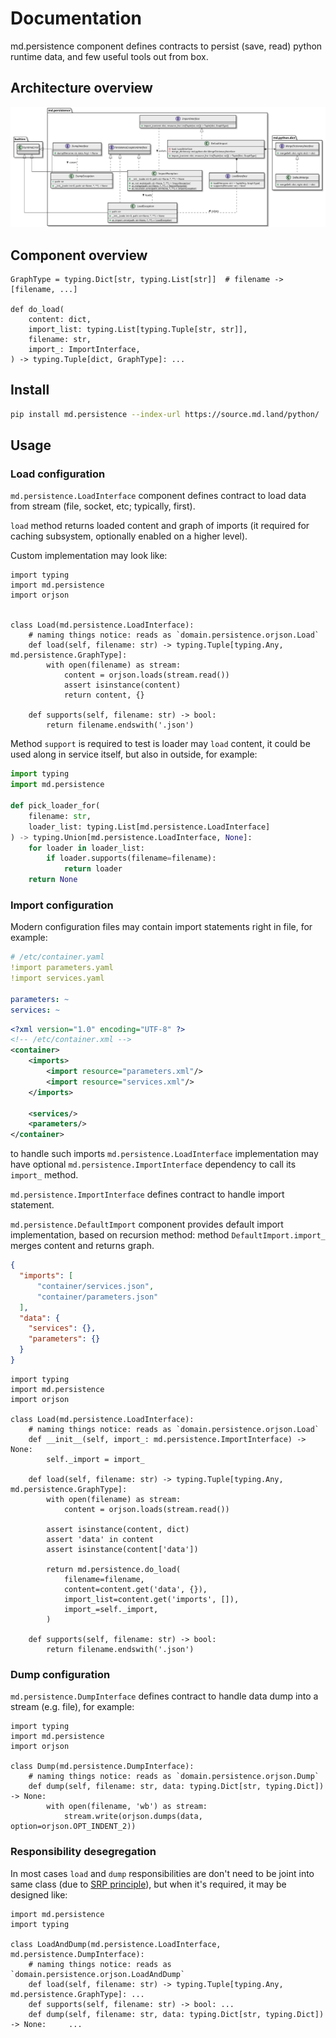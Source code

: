 # Documentation

md.persistence component defines contracts to persist (save, read) python runtime data, 
and few useful tools out from box.

## Architecture overview

[![Architecture overview][architecture-overview]][architecture-overview]

## Component overview

```python3
GraphType = typing.Dict[str, typing.List[str]]  # filename -> [filename, ...]

def do_load(
    content: dict,
    import_list: typing.List[typing.Tuple[str, str]],
    filename: str,
    import_: ImportInterface,
) -> typing.Tuple[dict, GraphType]: ...
```

## Install

```sh
pip install md.persistence --index-url https://source.md.land/python/
```

## Usage
### Load configuration

`md.persistence.LoadInterface` component defines contract to load data 
from stream (file, socket, etc; typically, first). 

`load` method returns loaded content and graph of imports (it required for 
caching subsystem, optionally enabled on a higher level). 

Custom implementation may look like:

```python3
import typing
import md.persistence
import orjson


class Load(md.persistence.LoadInterface):  
    # naming things notice: reads as `domain.persistence.orjson.Load`
    def load(self, filename: str) -> typing.Tuple[typing.Any, md.persistence.GraphType]:
        with open(filename) as stream:
            content = orjson.loads(stream.read())
            assert isinstance(content)
            return content, {}

    def supports(self, filename: str) -> bool:
        return filename.endswith('.json')
```

Method `support` is required to test is loader may `load` content, it could be used 
along in service itself, but also in outside, for example:

```python
import typing
import md.persistence

def pick_loader_for(
    filename: str, 
    loader_list: typing.List[md.persistence.LoadInterface]
) -> typing.Union[md.persistence.LoadInterface, None]:
    for loader in loader_list:
        if loader.supports(filename=filename):
            return loader
    return None
```

### Import configuration

Modern configuration files may contain import statements right in file, for example:

```yaml
# /etc/container.yaml
!import parameters.yaml
!import services.yaml

parameters: ~
services: ~
```

```xml
<?xml version="1.0" encoding="UTF-8" ?>
<!-- /etc/container.xml -->
<container>
    <imports>
        <import resource="parameters.xml"/>
        <import resource="services.xml"/>
    </imports>
    
    <services/>
    <parameters/>
</container>
```

to handle such imports `md.persistence.LoadInterface` implementation 
may have optional `md.persistence.ImportInterface` dependency to call its 
`import_` method.

`md.persistence.ImportInterface` defines contract to handle import statement.

`md.persistence.DefaultImport` component provides default import implementation, 
based on recursion method: method `DefaultImport.import_` merges content 
and returns graph.


```json
{
  "imports": [
      "container/services.json",
      "container/parameters.json"
  ],
  "data": {
    "services": {},
    "parameters": {}
  }
}
```

```python3
import typing
import md.persistence
import orjson

class Load(md.persistence.LoadInterface):
    # naming things notice: reads as `domain.persistence.orjson.Load`
    def __init__(self, import_: md.persistence.ImportInterface) -> None:
        self._import = import_
        
    def load(self, filename: str) -> typing.Tuple[typing.Any, md.persistence.GraphType]:
        with open(filename) as stream:
            content = orjson.loads(stream.read())
            
        assert isinstance(content, dict)
        assert 'data' in content
        assert isinstance(content['data'])
        
        return md.persistence.do_load(
            filename=filename,
            content=content.get('data', {}),
            import_list=content.get('imports', []),
            import_=self._import,
        )

    def supports(self, filename: str) -> bool:
        return filename.endswith('.json')
```

### Dump configuration

`md.persistence.DumpInterface` defines contract to handle data dump into a stream (e.g. file),
for example:

```python3
import typing
import md.persistence
import orjson

class Dump(md.persistence.DumpInterface):
    # naming things notice: reads as `domain.persistence.orjson.Dump`
    def dump(self, filename: str, data: typing.Dict[str, typing.Dict]) -> None:
        with open(filename, 'wb') as stream:
            stream.write(orjson.dumps(data, option=orjson.OPT_INDENT_2))
```

### Responsibility desegregation

In most cases `load` and `dump` responsibilities are don't need to be 
joint into same class (due to [SRP principle][srp-principle]), but when it's required,
it may be designed like:

```python3
import md.persistence
import typing

class LoadAndDump(md.persistence.LoadInterface, md.persistence.DumpInterface):
    # naming things notice: reads as `domain.persistence.orjson.LoadAndDump`
    def load(self, filename: str) -> typing.Tuple[typing.Any, md.persistence.GraphType]: ...
    def supports(self, filename: str) -> bool: ...
    def dump(self, filename: str, data: typing.Dict[str, typing.Dict]) -> None:     ...
```

[architecture-overview]: _static/architecture-overview.class-diagram.svg
[srp-principle]: https://en.wikipedia.org/wiki/Single-responsibility_principle
